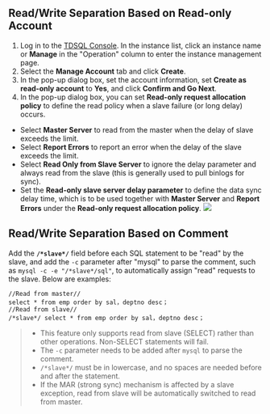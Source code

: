 
## Read/Write Separation Based on Read-only Account
1. Log in to the [TDSQL Console](https://console.cloud.tencent.com/dcdb). In the instance list, click an instance name or **Manage** in the "Operation" column to enter the instance management page.
2. Select the **Manage Account** tab and click **Create**.
3. In the pop-up dialog box, set the account information, set **Create as read-only account** to **Yes**, and click **Confirm and Go Next**.
4. In the pop-up dialog box, you can set **Read-only request allocation policy** to define the read policy when a slave failure (or long delay) occurs.
 - Select **Master Server** to read from the master when the delay of slave exceeds the limit.
 - Select **Report Errors** to report an error when the delay of the slave exceeds the limit.
 - Select **Read Only from Slave Server** to ignore the delay parameter and always read from the slave (this is generally used to pull binlogs for sync).
 - Set the **Read-only slave server delay parameter** to define the data sync delay time, which is to be used together with **Master Server** and **Report Errors** under the **Read-only request allocation policy**.
![](https://main.qcloudimg.com/raw/e9d443b923f60a1e09bc2ce2382c13a9.png)

## Read/Write Separation Based on Comment
Add the **```/*slave*/```** field before each SQL statement to be "read" by the slave, and add the `-c` parameter after "mysql" to parse the comment, such as ```mysql -c -e "/*slave*/sql"```, to automatically assign "read" requests to the slave. Below are examples:
```
//Read from master//
select * from emp order by sal，deptno desc；
//Read from slave//
/*slave*/ select * from emp order by sal，deptno desc；
```
>
>- This feature only supports read from slave (SELECT) rather than other operations. Non-SELECT statements will fail.
>- The `-c` parameter needs to be added after `mysql` to parse the comment.
>- ```/*slave*/``` must be in lowercase, and no spaces are needed before and after the statement.
>- If the MAR (strong sync) mechanism is affected by a slave exception, read from slave will be automatically switched to read from master.
